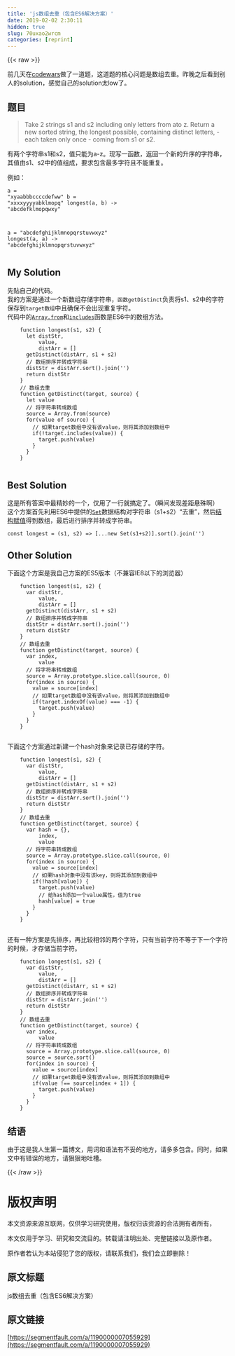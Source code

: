 ```yaml
---
title: 'js数组去重（包含ES6解决方案）' 
date: 2019-02-02 2:30:11
hidden: true
slug: 70uxao2wrcm
categories: [reprint]
---
```


{{< raw >}}

                    
<p>前几天在<a href="https://www.codewars.com/" rel="nofollow noreferrer" target="_blank">codewars</a>做了一道题，这道题的核心问题是数组去重。昨晚之后看到别人的solution，感觉自己的solution太low了。</p>
<h2 id="articleHeader0">题目</h2>
<blockquote><p>Take 2 strings s1 and s2 including only letters from ato z. Return a new sorted string, the longest possible, containing distinct letters, - each taken only once - coming from s1 or s2.</p></blockquote>
<p>有两个字符串s1和s2，值只能为a-z。现写一函数，返回一个新的升序的字符串，其值由s1、s2中的值组成，要求包含最多字符且不能重复。</p>
<p>例如：</p>
<div class="widget-codetool" style="display:none;">
      <div class="widget-codetool--inner">
      <span class="selectCode code-tool" data-toggle="tooltip" data-placement="top" title="" data-original-title="全选"></span>
      <span type="button" class="copyCode code-tool" data-toggle="tooltip" data-placement="top" data-clipboard-text="a = &quot;xyaabbbccccdefww&quot;
b = &quot;xxxxyyyyabklmopq&quot;
longest(a, b) -> &quot;abcdefklmopqwxy&quot;

a = &quot;abcdefghijklmnopqrstuvwxyz&quot;
longest(a, a) -> &quot;abcdefghijklmnopqrstuvwxyz&quot;" title="" data-original-title="复制"></span>
      <span type="button" class="saveToNote code-tool" data-toggle="tooltip" data-placement="top" title="" data-original-title="放进笔记"></span>
      </div>
      </div><pre class="javascript hljs"><code class="javascript">a = <span class="hljs-string">"xyaabbbccccdefww"</span>
b = <span class="hljs-string">"xxxxyyyyabklmopq"</span>
longest(a, b) -&gt; <span class="hljs-string">"abcdefklmopqwxy"</span>

a = <span class="hljs-string">"abcdefghijklmnopqrstuvwxyz"</span>
longest(a, a) -&gt; <span class="hljs-string">"abcdefghijklmnopqrstuvwxyz"</span></code></pre>
<h2 id="articleHeader1">My Solution</h2>
<p>先贴自己的代码。<br>我的方案是通过一个新数组存储字符串，<code>函数getDistinct</code>负责将s1、s2中的字符保存到<code>target数组</code>中且确保不会出现重复字符。<br>代码中的<a href="http://es6.ruanyifeng.com/#docs/array#Array-from" rel="nofollow noreferrer" target="_blank"><code>Array.from</code></a>和<a href="http://es6.ruanyifeng.com/#docs/array#%E6%95%B0%E7%BB%84%E5%AE%9E%E4%BE%8B%E7%9A%84includes" rel="nofollow noreferrer" target="_blank"><code>includes</code></a>函数是ES6中的数组方法。</p>
<div class="widget-codetool" style="display:none;">
      <div class="widget-codetool--inner">
      <span class="selectCode code-tool" data-toggle="tooltip" data-placement="top" title="" data-original-title="全选"></span>
      <span type="button" class="copyCode code-tool" data-toggle="tooltip" data-placement="top" data-clipboard-text="    function longest(s1, s2) {
      let distStr,
          value,
          distArr = []
      getDistinct(distArr, s1 + s2)
      // 数组排序并转成字符串
      distStr = distArr.sort().join('')
      return distStr
    }
    // 数组去重
    function getDistinct(target, source) {
      let value
      // 将字符串转成数组
      source = Array.from(source)
      for(value of source) {
        // 如果target数组中没有该value，则将其添加到数组中
        if(!target.includes(value)) {
          target.push(value)
        }
      }
    }
    " title="" data-original-title="复制"></span>
      <span type="button" class="saveToNote code-tool" data-toggle="tooltip" data-placement="top" title="" data-original-title="放进笔记"></span>
      </div>
      </div><pre class="javascript hljs"><code class="javascript">    <span class="hljs-function"><span class="hljs-keyword">function</span> <span class="hljs-title">longest</span>(<span class="hljs-params">s1, s2</span>) </span>{
      <span class="hljs-keyword">let</span> distStr,
          value,
          distArr = []
      getDistinct(distArr, s1 + s2)
      <span class="hljs-comment">// 数组排序并转成字符串</span>
      distStr = distArr.sort().join(<span class="hljs-string">''</span>)
      <span class="hljs-keyword">return</span> distStr
    }
    <span class="hljs-comment">// 数组去重</span>
    <span class="hljs-function"><span class="hljs-keyword">function</span> <span class="hljs-title">getDistinct</span>(<span class="hljs-params">target, source</span>) </span>{
      <span class="hljs-keyword">let</span> value
      <span class="hljs-comment">// 将字符串转成数组</span>
      source = <span class="hljs-built_in">Array</span>.from(source)
      <span class="hljs-keyword">for</span>(value <span class="hljs-keyword">of</span> source) {
        <span class="hljs-comment">// 如果target数组中没有该value，则将其添加到数组中</span>
        <span class="hljs-keyword">if</span>(!target.includes(value)) {
          target.push(value)
        }
      }
    }
    </code></pre>
<h2 id="articleHeader2">Best Solution</h2>
<p>这是所有答案中最精妙的一个，仅用了一行就搞定了。（瞬间发现差距悬殊啊）<br>这个方案首先利用ES6中提供的<a href="http://es6.ruanyifeng.com/#docs/set-map#Set" rel="nofollow noreferrer" target="_blank"><code>Set</code></a>数据结构对字符串（s1+s2）“去重”，然后<a href="http://es6.ruanyifeng.com/#docs/destructuring#%E6%95%B0%E7%BB%84%E7%9A%84%E8%A7%A3%E6%9E%84%E8%B5%8B%E5%80%BC" rel="nofollow noreferrer" target="_blank">结构赋值</a>得到数组，最后进行排序并转成字符串。</p>
<div class="widget-codetool" style="display:none;">
      <div class="widget-codetool--inner">
      <span class="selectCode code-tool" data-toggle="tooltip" data-placement="top" title="" data-original-title="全选"></span>
      <span type="button" class="copyCode code-tool" data-toggle="tooltip" data-placement="top" data-clipboard-text="const longest = (s1, s2) => [...new Set(s1+s2)].sort().join('')" title="" data-original-title="复制"></span>
      <span type="button" class="saveToNote code-tool" data-toggle="tooltip" data-placement="top" title="" data-original-title="放进笔记"></span>
      </div>
      </div><pre class="javascript hljs"><code class="javascript" style="word-break: break-word; white-space: initial;"><span class="hljs-keyword">const</span> longest = <span class="hljs-function">(<span class="hljs-params">s1, s2</span>) =&gt;</span> [...new <span class="hljs-built_in">Set</span>(s1+s2)].sort().join(<span class="hljs-string">''</span>)</code></pre>
<h2 id="articleHeader3">Other Solution</h2>
<p>下面这个方案是我自己方案的ES5版本（不兼容IE8以下的浏览器）</p>
<div class="widget-codetool" style="display:none;">
      <div class="widget-codetool--inner">
      <span class="selectCode code-tool" data-toggle="tooltip" data-placement="top" title="" data-original-title="全选"></span>
      <span type="button" class="copyCode code-tool" data-toggle="tooltip" data-placement="top" data-clipboard-text="    function longest(s1, s2) {
      var distStr,
          value,
          distArr = []
      getDistinct(distArr, s1 + s2)
      // 数组排序并转成字符串
      distStr = distArr.sort().join('')
      return distStr
    }
    // 数组去重
    function getDistinct(target, source) {
      var index,
          value
      // 将字符串转成数组
      source = Array.prototype.slice.call(source, 0)
      for(index in source) {
        value = source[index]
        // 如果target数组中没有该value，则将其添加到数组中
        if(target.indexOf(value) === -1) {
          target.push(value)
        }
      }
    }
    " title="" data-original-title="复制"></span>
      <span type="button" class="saveToNote code-tool" data-toggle="tooltip" data-placement="top" title="" data-original-title="放进笔记"></span>
      </div>
      </div><pre class="javascript hljs"><code class="javascript">    <span class="hljs-function"><span class="hljs-keyword">function</span> <span class="hljs-title">longest</span>(<span class="hljs-params">s1, s2</span>) </span>{
      <span class="hljs-keyword">var</span> distStr,
          value,
          distArr = []
      getDistinct(distArr, s1 + s2)
      <span class="hljs-comment">// 数组排序并转成字符串</span>
      distStr = distArr.sort().join(<span class="hljs-string">''</span>)
      <span class="hljs-keyword">return</span> distStr
    }
    <span class="hljs-comment">// 数组去重</span>
    <span class="hljs-function"><span class="hljs-keyword">function</span> <span class="hljs-title">getDistinct</span>(<span class="hljs-params">target, source</span>) </span>{
      <span class="hljs-keyword">var</span> index,
          value
      <span class="hljs-comment">// 将字符串转成数组</span>
      source = <span class="hljs-built_in">Array</span>.prototype.slice.call(source, <span class="hljs-number">0</span>)
      <span class="hljs-keyword">for</span>(index <span class="hljs-keyword">in</span> source) {
        value = source[index]
        <span class="hljs-comment">// 如果target数组中没有该value，则将其添加到数组中</span>
        <span class="hljs-keyword">if</span>(target.indexOf(value) === <span class="hljs-number">-1</span>) {
          target.push(value)
        }
      }
    }
    </code></pre>
<p>下面这个方案通过新建一个hash对象来记录已存储的字符。</p>
<div class="widget-codetool" style="display:none;">
      <div class="widget-codetool--inner">
      <span class="selectCode code-tool" data-toggle="tooltip" data-placement="top" title="" data-original-title="全选"></span>
      <span type="button" class="copyCode code-tool" data-toggle="tooltip" data-placement="top" data-clipboard-text="    function longest(s1, s2) {
      var distStr,
          value,
          distArr = []
      getDistinct(distArr, s1 + s2)
      // 数组排序并转成字符串
      distStr = distArr.sort().join('')
      return distStr
    }
    // 数组去重
    function getDistinct(target, source) {
      var hash = {},
          index,
          value
      // 将字符串转成数组
      source = Array.prototype.slice.call(source, 0)
      for(index in source) {
        value = source[index]
        // 如果hash对象中没有该key，则将其添加到数组中
        if(!hash[value]) {
          target.push(value)
          // 给hash添加一个value属性，值为true
          hash[value] = true
        }
      }
    }
    " title="" data-original-title="复制"></span>
      <span type="button" class="saveToNote code-tool" data-toggle="tooltip" data-placement="top" title="" data-original-title="放进笔记"></span>
      </div>
      </div><pre class="javascript hljs"><code class="javascript">    <span class="hljs-function"><span class="hljs-keyword">function</span> <span class="hljs-title">longest</span>(<span class="hljs-params">s1, s2</span>) </span>{
      <span class="hljs-keyword">var</span> distStr,
          value,
          distArr = []
      getDistinct(distArr, s1 + s2)
      <span class="hljs-comment">// 数组排序并转成字符串</span>
      distStr = distArr.sort().join(<span class="hljs-string">''</span>)
      <span class="hljs-keyword">return</span> distStr
    }
    <span class="hljs-comment">// 数组去重</span>
    <span class="hljs-function"><span class="hljs-keyword">function</span> <span class="hljs-title">getDistinct</span>(<span class="hljs-params">target, source</span>) </span>{
      <span class="hljs-keyword">var</span> hash = {},
          index,
          value
      <span class="hljs-comment">// 将字符串转成数组</span>
      source = <span class="hljs-built_in">Array</span>.prototype.slice.call(source, <span class="hljs-number">0</span>)
      <span class="hljs-keyword">for</span>(index <span class="hljs-keyword">in</span> source) {
        value = source[index]
        <span class="hljs-comment">// 如果hash对象中没有该key，则将其添加到数组中</span>
        <span class="hljs-keyword">if</span>(!hash[value]) {
          target.push(value)
          <span class="hljs-comment">// 给hash添加一个value属性，值为true</span>
          hash[value] = <span class="hljs-literal">true</span>
        }
      }
    }
    </code></pre>
<p>还有一种方案是先排序，再比较相邻的两个字符，只有当前字符不等于下一个字符的时候，才存储当前字符。</p>
<div class="widget-codetool" style="display:none;">
      <div class="widget-codetool--inner">
      <span class="selectCode code-tool" data-toggle="tooltip" data-placement="top" title="" data-original-title="全选"></span>
      <span type="button" class="copyCode code-tool" data-toggle="tooltip" data-placement="top" data-clipboard-text="    function longest(s1, s2) {
      var distStr,
          value,
          distArr = []
      getDistinct(distArr, s1 + s2)
      // 数组排序并转成字符串
      distStr = distArr.join('')
      return distStr
    }
    // 数组去重
    function getDistinct(target, source) {
      var index,
          value
      // 将字符串转成数组
      source = Array.prototype.slice.call(source, 0)
      source = source.sort()
      for(index in source) {
        value = source[index]
        // 如果target数组中没有该value，则将其添加到数组中
        if(value !== source[index + 1]) {
          target.push(value)
        }
      }
    }        " title="" data-original-title="复制"></span>
      <span type="button" class="saveToNote code-tool" data-toggle="tooltip" data-placement="top" title="" data-original-title="放进笔记"></span>
      </div>
      </div><pre class="javascript hljs"><code class="javascript">    <span class="hljs-function"><span class="hljs-keyword">function</span> <span class="hljs-title">longest</span>(<span class="hljs-params">s1, s2</span>) </span>{
      <span class="hljs-keyword">var</span> distStr,
          value,
          distArr = []
      getDistinct(distArr, s1 + s2)
      <span class="hljs-comment">// 数组排序并转成字符串</span>
      distStr = distArr.join(<span class="hljs-string">''</span>)
      <span class="hljs-keyword">return</span> distStr
    }
    <span class="hljs-comment">// 数组去重</span>
    <span class="hljs-function"><span class="hljs-keyword">function</span> <span class="hljs-title">getDistinct</span>(<span class="hljs-params">target, source</span>) </span>{
      <span class="hljs-keyword">var</span> index,
          value
      <span class="hljs-comment">// 将字符串转成数组</span>
      source = <span class="hljs-built_in">Array</span>.prototype.slice.call(source, <span class="hljs-number">0</span>)
      source = source.sort()
      <span class="hljs-keyword">for</span>(index <span class="hljs-keyword">in</span> source) {
        value = source[index]
        <span class="hljs-comment">// 如果target数组中没有该value，则将其添加到数组中</span>
        <span class="hljs-keyword">if</span>(value !== source[index + <span class="hljs-number">1</span>]) {
          target.push(value)
        }
      }
    }        </code></pre>
<h2 id="articleHeader4">结语</h2>
<p>由于这是我人生第一篇博文，用词和语法有不妥的地方，请多多包含。同时，如果文中有错误的地方，请狠狠地吐槽。</p>

                
{{< /raw >}}

# 版权声明
本文资源来源互联网，仅供学习研究使用，版权归该资源的合法拥有者所有，

本文仅用于学习、研究和交流目的。转载请注明出处、完整链接以及原作者。

原作者若认为本站侵犯了您的版权，请联系我们，我们会立即删除！

## 原文标题
js数组去重（包含ES6解决方案）

## 原文链接
[https://segmentfault.com/a/1190000007055929](https://segmentfault.com/a/1190000007055929)

